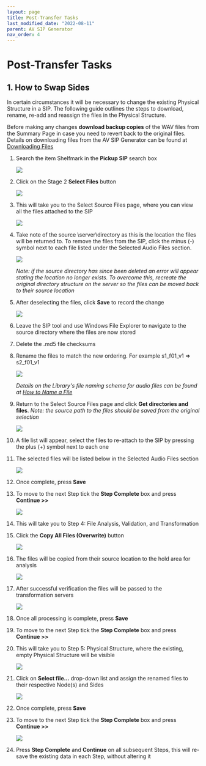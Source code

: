 ```yaml
---
layout: page
title: Post-Transfer Tasks
last_modified_date: "2022-08-11"
parent: AV SIP Generator
nav_order: 4
---
```


<!---
1. file select page
2. check path
3. deselect files
4. rename files
5. delete old checksums
6. file select page
7. reselect files
8. analysis, transcode
9. recreate physical structure
10. save, step complete, continue
--->

# Post-Transfer Tasks

## 1. How to Swap Sides

In certain circumstances it will be necessary to change the existing Physical Structure in a SIP.  The following guide outlines the steps to download, rename, re-add and reassign the files in the Physical Structure.

Before making any changes **download backup copies** of the WAV files from the Summary Page in case you need to revert back to the original files.  Details on downloading files from the AV SIP Generator can be found at [Downloading Files](downloading_files.md)

1. Search the item Shelfmark in the **Pickup SIP** search box

    <img src="{{ site.baseurl }}/assets/images/post-transfer_tasks/1_swap_sides/1_pickup_sip.png">

2. Click on the Stage 2 **Select Files** button

    <img src="{{ site.baseurl }}/assets/images/post-transfer_tasks/1_swap_sides/2_select_files.png">

3. This will take you to the Select Source Files page, where you can view all the files attached to the SIP

    <img src="{{ site.baseurl }}/assets/images/post-transfer_tasks/1_swap_sides/3_select_files.png">

4. Take note of the source \\server\directory as this is the location the files will be returned to. To remove the files from the SIP, click the minus (-) symbol next to each file listed under the Selected Audio Files section. 

    <img src="{{ site.baseurl }}/assets/images/post-transfer_tasks/1_swap_sides/4_deselect_files.png">

    _Note: if the source directory has since been deleted an error will appear stating the location no longer exists.  To overcome this, recreate the original directory structure on the server so the files can be moved back to their source location_


5. After deselecting the files, click **Save** to record the change

    <img src="{{ site.baseurl }}/assets/images/post-transfer_tasks/1_swap_sides/5_deselect_files.png">

6. Leave the SIP tool and use Windows File Explorer to navigate to the source directory where the files are now stored
7. Delete the .md5 file checksums
8. Rename the files to match the new ordering. For example s1_f01_v1 => s2_f01_v1

    <img src="{{ site.baseurl }}/assets/images/post-transfer_tasks/1_swap_sides/6_file_rename.png">

    _Details on the Library's file naming schema for audio files can be found at [How to Name a File](../filenaming_schema/how_to_name_a_file.md)_

9. Return to the Select Source Files page and click **Get directories and files**. _Note: the source path to the files should be saved from the original selection_

    <img src="{{ site.baseurl }}/assets/images/post-transfer_tasks/1_swap_sides/7_get_files.png">

10. A file list will appear, select the files to re-attach to the SIP by pressing the plus (+) symbol next to each one
11. The selected files will be listed below in the Selected Audio Files section

    <img src="{{ site.baseurl }}/assets/images/post-transfer_tasks/1_swap_sides/8_file_list.png">

11. Once complete, press **Save**
12. To move to the next Step tick the **Step Complete** box and press **Continue >>**

    <img src="{{ site.baseurl }}/assets/images/post-transfer_tasks/1_swap_sides/save_sc_c.png">

13. This will take you to Step 4: File Analysis, Validation, and Transformation
14. Click the **Copy All Files (Overwrite)** button

    <img src="{{ site.baseurl }}/assets/images/post-transfer_tasks/1_swap_sides/9_file_analysis.png">

15. The files will be copied from their source location to the hold area for analysis

    <img src="{{ site.baseurl }}/assets/images/post-transfer_tasks/1_swap_sides/10_file_analysis.png">

16. After successful verification the files will be passed to the transformation servers

    <img src="{{ site.baseurl }}/assets/images/post-transfer_tasks/1_swap_sides/11_file_transformation.png">

17. Once all processing is complete, press **Save**
18. To move to the next Step tick the **Step Complete** box and press **Continue >>**
19. This will take you to Step 5: Physical Structure, where the existing, empty Physical Structure will be visible

    <img src="{{ site.baseurl }}/assets/images/post-transfer_tasks/1_swap_sides/12_physical_structure.png">

21. Click on **Select file...** drop-down list and assign the renamed files to their respective Node(s) and Sides

    <img src="{{ site.baseurl }}/assets/images/post-transfer_tasks/1_swap_sides/13_physical_structure.png">

22. Once complete, press **Save**
23. To move to the next Step tick the **Step Complete** box and press **Continue >>**

    <img src="{{ site.baseurl }}/assets/images/post-transfer_tasks/1_swap_sides/save_sc_c.png">

24. Press **Step Complete** and **Continue** on all subsequent Steps, this will re-save the existing data in each Step, without altering it
